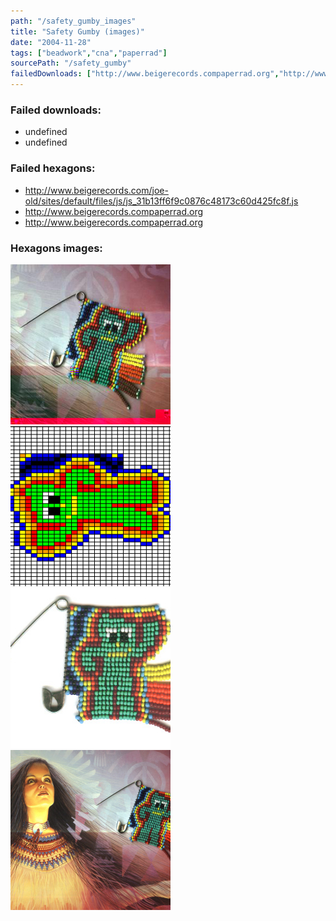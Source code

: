 ```yaml
---
path: "/safety_gumby_images"
title: "Safety Gumby (images)"
date: "2004-11-28"
tags: ["beadwork","cna","paperrad"]
sourcePath: "/safety_gumby"
failedDownloads: ["http://www.beigerecords.compaperrad.org","http://www.beigerecords.compaperrad.org"]
---
```



### Failed downloads:
* undefined
 * undefined

### Failed hexagons:
* http://www.beigerecords.com/joe-old/sites/default/files/js/js_31b13ff6f9c0876c48173c60d425fc8f.js
 * http://www.beigerecords.compaperrad.org
 * http://www.beigerecords.compaperrad.org

### Hexagons images:
![safety_gumby_cna.jpeg_hexagon.jpeg](safety_gumby_cna.jpeg_hexagon.jpeg)
 ![safety_gumby_grid.gif_hexagon.png](safety_gumby_grid.gif_hexagon.png)
 ![safety_gumby_scan.jpg_hexagon.jpeg](safety_gumby_scan.jpg_hexagon.jpeg)
 ![safety_gumby_cna.jpg_hexagon.jpeg](safety_gumby_cna.jpg_hexagon.jpeg)
